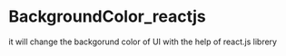 # BackgroundColor_reactjs
it will change the backgorund color of UI with the help of react.js librery
